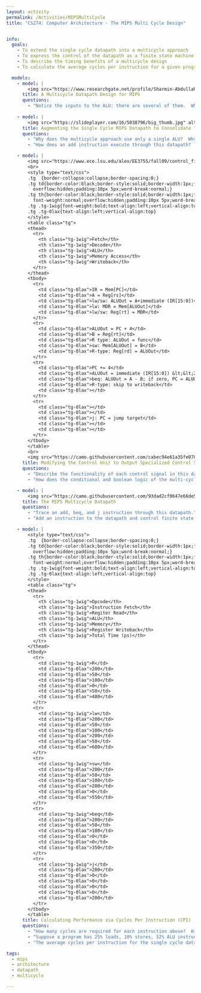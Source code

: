 ```yaml
---
layout: activity
permalink: /Activities/MIPSMultiCycle
title: "CS274: Computer Architecture - The MIPS Multi Cycle Design"


info:
  goals:
    - To extend the single cycle datapath into a multicycle approach
    - To express the control of the datapath as a finite state machine over each instruction stage (cycle) rather than a simple single cycle table
    - To describe the timing benefits of a multicycle design
    - To calculate the average cycles per instruction for a given program on the MIPS multicycle datapath

  models:
    - model: |
        <img src="https://www.researchgate.net/profile/Sharmin-Abdullah/publication/323748116/figure/fig1/AS:631599347531776@1527596427022/High-level-view-of-multi-cycle-Data-path-3_W640.jpg" alt="An abstract block diagram for a multi cycle MIPS architecture">
      title: A Multicycle Datapath Design for MIPS
      questions:
        - "Notice the inputs to the ALU: there are several of them.  What are they, and how can we choose between them?"
        
    - model: |
        <img src="https://slideplayer.com/16/5038796/big_thumb.jpg" alt="Consolidating the ALUs from the Single Cycle Datapath, since a single ALU can be used during each instruction step for a different purpose">
      title: Augmenting the Single Cycle MIPS Datapath to Consolidate the ALUs
      questions:
        - "Why does the multicycle approach use only a single ALU?  Why was this impossible with the single cycle design?"
        - "How does an add instruction execute through this datapath?  Hint: it requires multiple steps through the datapath now!"

    - model: |
        <img src="https://www.ece.lsu.edu/alex/EE3755/fall09/control_files/image006.gif" alt="Block Diagram of a Finite State Machine">
        <br> 
        <style type="text/css">
        .tg  {border-collapse:collapse;border-spacing:0;}
        .tg td{border-color:black;border-style:solid;border-width:1px;font-family:Arial, sans-serif;font-size:14px;
          overflow:hidden;padding:10px 5px;word-break:normal;}
        .tg th{border-color:black;border-style:solid;border-width:1px;font-family:Arial, sans-serif;font-size:14px;
          font-weight:normal;overflow:hidden;padding:10px 5px;word-break:normal;}
        .tg .tg-1wig{font-weight:bold;text-align:left;vertical-align:top}
        .tg .tg-0lax{text-align:left;vertical-align:top}
        </style>
        <table class="tg">
        <thead>
          <tr>
            <th class="tg-1wig">Fetch</th>
            <th class="tg-1wig">Decode</th>
            <th class="tg-1wig">ALU</th>
            <th class="tg-1wig">Memory Access</th>
            <th class="tg-1wig">Writeback</th>
          </tr>
        </thead>
        <tbody>
          <tr>
            <td class="tg-0lax">IR = Mem[PC]</td>
            <td class="tg-0lax">A = Reg[rs]</td>
            <td class="tg-0lax">lw/sw: ALUOut = A+immediate (IR[15:0])</td>
            <td class="tg-0lax">lw: MDR = Mem[ALUOut]</td>
            <td class="tg-0lax">lw/sw: Reg[rt] = MDR</td>
          </tr>
          <tr>
            <td class="tg-0lax">ALUOut = PC + 4</td>
            <td class="tg-0lax">B = Reg[rt]</td>
            <td class="tg-0lax">R type: ALUOut = func</td>
            <td class="tg-0lax">sw: Mem[ALUOut] = B</td>
            <td class="tg-0lax">R-type: Reg[rd] = ALUOut</td>
          </tr>
          <tr>
            <td class="tg-0lax">PC += 4</td>
            <td class="tg-0lax">ALUOut = immediate (IR[15:0]) &lt;&lt;2<br>sign extended to 32 bits</td>
            <td class="tg-0lax">beq: ALUOut = A - B; if zero, PC = ALUOut</td>
            <td class="tg-0lax">R-type: skip to writeback</td>
            <td class="tg-0lax"></td>
          </tr>
          <tr>
            <td class="tg-0lax"></td>
            <td class="tg-0lax"></td>
            <td class="tg-0lax">j: PC = jump target</td>
            <td class="tg-0lax"></td>
            <td class="tg-0lax"></td>
          </tr>
        </tbody>
        </table>    
        <br>
        <img src="https://camo.githubusercontent.com/cabec94e61a35fe078491a579b88487211fe273b53eda3b8c1d88aa3b69e7c05/68747470733a2f2f7777772e636973652e75666c2e6564752f7e6d73737a2f436f6d704f72672f466967342e32322d4d4950532d4653432d436f6d706f736974652e676966" alt="Modifying the Control Unit to Output Specialized Control Signals at Each Instruction Stage">
      title: Modifying the Control Unit to Output Specialized Control Signals at Each Instruction Stage via a Finite State Machine
      questions:
        - "Describe the functionality of each control signal in this datapath, for each instruction cycle stage."   
        - "How does the conditional and boolean logic of the multi-cycle control unit differ from that of the single cycle control?  In other words, what additional input(s) are needed to the control unit to determine the output control bits, beyond merely the opcode and function code?"

    - model: |   
        <img src="https://camo.githubusercontent.com/93dad2cf0647e66de5070ee90c99adaa1fe3045fa322f15bccc6fa6dcbf96050/68747470733a2f2f692e696d6775722e636f6d2f6d5758485770542e706e67" alt="The MIPS Multi Cycle Datapath">
      title: The MIPS Multicycle Datapath
      questions:
        - "Trace an add, beq, and j instruction through this datapath."
        - "Add an instruction to the datapath and control finite state machine flowchart to support <code>blez</code>: branch if less than or equal to 0."

    - model: |   
        <style type="text/css">
        .tg  {border-collapse:collapse;border-spacing:0;}
        .tg td{border-color:black;border-style:solid;border-width:1px;font-family:Arial, sans-serif;font-size:14px;
          overflow:hidden;padding:10px 5px;word-break:normal;}
        .tg th{border-color:black;border-style:solid;border-width:1px;font-family:Arial, sans-serif;font-size:14px;
          font-weight:normal;overflow:hidden;padding:10px 5px;word-break:normal;}
        .tg .tg-1wig{font-weight:bold;text-align:left;vertical-align:top}
        .tg .tg-0lax{text-align:left;vertical-align:top}
        </style>
        <table class="tg">
        <thead>
          <tr>
            <th class="tg-1wig">Opcode</th>
            <th class="tg-1wig">Instruction Fetch</th>
            <th class="tg-1wig">Regiter Read</th>
            <th class="tg-1wig">ALU</th>
            <th class="tg-1wig">Memory</th>
            <th class="tg-1wig">Register Writeback</th>
            <th class="tg-1wig">Total Time (ps)</th>
          </tr>
        </thead>
        <tbody>
          <tr>
            <td class="tg-1wig">R</td>
            <td class="tg-0lax">200</td>
            <td class="tg-0lax">50</td>
            <td class="tg-0lax">100</td>
            <td class="tg-0lax">0</td>
            <td class="tg-0lax">50</td>
            <td class="tg-0lax">400</td>
          </tr>
          <tr>
            <td class="tg-1wig">lw</td>
            <td class="tg-0lax">200</td>
            <td class="tg-0lax">50</td>
            <td class="tg-0lax">100</td>
            <td class="tg-0lax">200</td>
            <td class="tg-0lax">50</td>
            <td class="tg-0lax">600</td>
          </tr>
          <tr>
            <td class="tg-1wig">sw</td>
            <td class="tg-0lax">200</td>
            <td class="tg-0lax">50</td>
            <td class="tg-0lax">100</td>
            <td class="tg-0lax">200</td>
            <td class="tg-0lax">0</td>
            <td class="tg-0lax">550</td>
          </tr>
          <tr>
            <td class="tg-1wig">beq</td>
            <td class="tg-0lax">200</td>
            <td class="tg-0lax">50</td>
            <td class="tg-0lax">100</td>
            <td class="tg-0lax">0</td>
            <td class="tg-0lax">0</td>
            <td class="tg-0lax">350</td>
          </tr>
          <tr>
            <td class="tg-1wig">j</td>
            <td class="tg-0lax">200</td>
            <td class="tg-0lax">0</td>
            <td class="tg-0lax">0</td>
            <td class="tg-0lax">0</td>
            <td class="tg-0lax">0</td>
            <td class="tg-0lax">200</td>
          </tr>
        </tbody>
        </table>
      title: Calculating Performance via Cycles Per Instruction (CPI)
      questions:
        - "How many cycles are required for each instruction above?  Hint: use the control unit finite state machine and count the length of each path."           
        - "Suppose a program has 25% loads, 10% stores, 52% ALU instructions, 11% branches, and 2% jumps.  What is the average number of cycles per instruction?"
        - "The average cycles per instruction for the single cycle datapath is always 1.  Why is this an improvement?  Hint: consider the timing length of each cycle for single cycle and for multi cycle."

tags:
  - mips
  - architecture
  - datapath
  - multicycle

---
```


